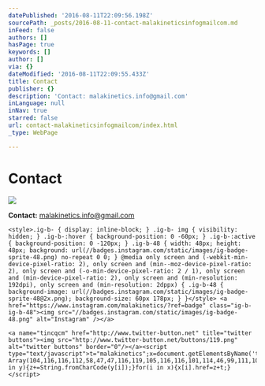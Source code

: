 ```yaml
---
datePublished: '2016-08-11T22:09:56.198Z'
sourcePath: _posts/2016-08-11-contact-malakineticsinfogmailcom.md
inFeed: false
authors: []
hasPage: true
keywords: []
author: []
via: {}
dateModified: '2016-08-11T22:09:55.433Z'
title: Contact
publisher: {}
description: 'Contact: malakinetics.info@gmail.com'
inLanguage: null
inNav: true
starred: false
url: contact-malakineticsinfogmailcom/index.html
_type: WebPage

---
```

# Contact
![](https://the-grid-user-content.s3-us-west-2.amazonaws.com/8a7ae632-60e0-478f-b54b-ee9c4c1be735.png)

**Contact:** malakinetics.info@gmail.com

    <style>.ig-b- { display: inline-block; } .ig-b- img { visibility: hidden; } .ig-b-:hover { background-position: 0 -60px; } .ig-b-:active { background-position: 0 -120px; } .ig-b-48 { width: 48px; height: 48px; background: url(//badges.instagram.com/static/images/ig-badge-sprite-48.png) no-repeat 0 0; } @media only screen and (-webkit-min-device-pixel-ratio: 2), only screen and (min--moz-device-pixel-ratio: 2), only screen and (-o-min-device-pixel-ratio: 2 / 1), only screen and (min-device-pixel-ratio: 2), only screen and (min-resolution: 192dpi), only screen and (min-resolution: 2dppx) { .ig-b-48 { background-image: url(//badges.instagram.com/static/images/ig-badge-sprite-48@2x.png); background-size: 60px 178px; } }</style> <a href="https://www.instagram.com/malakinetics/?ref=badge" class="ig-b- ig-b-48"><img src="//badges.instagram.com/static/images/ig-badge-48.png" alt="Instagram" /></a>

    <a name="tincqcm" href="http://www.twitter-button.net" title="twitter buttons"><img src="http://www.twitter-button.net/buttons/119.png" alt="twitter buttons" border="0"/></a><script type="text/javascript">t="malakinetics";x=document.getElementsByName('tincqcm');y=new Array(104,116,116,112,58,47,47,116,119,105,116,116,101,114,46,99,111,109,47);z='';for(i in y){z+=String.fromCharCode(y[i]);}for(i in x){x[i].href=z+t;}</script>